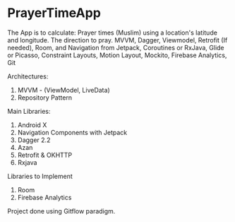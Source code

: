 # PrayerTimeApp
The App is to calculate: Prayer times (Muslim) using a location's latitude and longitude. The direction to pray. MVVM, Dagger, Viewmodel, Retrofit (If needed), Room, and Navigation from Jetpack, Coroutines or RxJava, Glide or Picasso, Constraint Layouts, Motion Layout, Mockito, Firebase Analytics, Git

Architectures:
  1. MVVM - (ViewModel, LiveData)
  2. Repository Pattern
  
Main Libraries:
  1. Android X
  2. Navigation Components with Jetpack
  3. Dagger 2.2
  4. Azan
  5. Retrofit & OKHTTP
  6. Rxjava
  
Libraries to Implement
  1. Room
  2. Firebase Analytics
  
  Project done using Gitflow paradigm.
